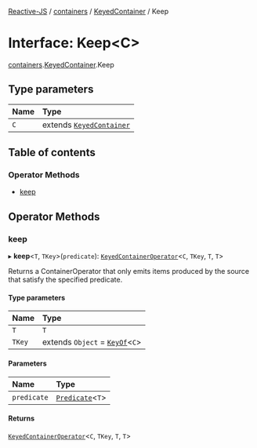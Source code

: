 [Reactive-JS](../README.md) / [containers](../modules/containers.md) / [KeyedContainer](../modules/containers.KeyedContainer.md) / Keep

# Interface: Keep<C\>

[containers](../modules/containers.md).[KeyedContainer](../modules/containers.KeyedContainer.md).Keep

## Type parameters

| Name | Type |
| :------ | :------ |
| `C` | extends [`KeyedContainer`](containers.KeyedContainer-1.md) |

## Table of contents

### Operator Methods

- [keep](containers.KeyedContainer.Keep.md#keep)

## Operator Methods

### keep

▸ **keep**<`T`, `TKey`\>(`predicate`): [`KeyedContainerOperator`](../modules/containers.md#keyedcontaineroperator)<`C`, `TKey`, `T`, `T`\>

Returns a ContainerOperator that only emits items produced by the
source that satisfy the specified predicate.

#### Type parameters

| Name | Type |
| :------ | :------ |
| `T` | `T` |
| `TKey` | extends `Object` = [`KeyOf`](../modules/containers.md#keyof)<`C`\> |

#### Parameters

| Name | Type |
| :------ | :------ |
| `predicate` | [`Predicate`](../modules/functions.md#predicate)<`T`\> |

#### Returns

[`KeyedContainerOperator`](../modules/containers.md#keyedcontaineroperator)<`C`, `TKey`, `T`, `T`\>
